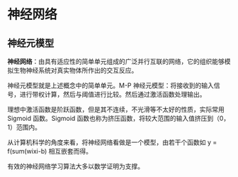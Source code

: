 # 神经网络

## 神经元模型

**神经网络**：由具有适应性的简单单元组成的广泛并行互联的网络，它的组织能够模拟生物神经系统对真实物体所作出的交互反应。

神经元模型就是上述概念中的简单单元。M-P 神经元模型：将接收到的输入信号，进行带权计算，然后与阈值进行比较。然后通过激活函数处理输出。

理想中激活函数是阶跃函数，但是其不连续，不光滑等不太好的性质，实际常用Sigmoid 函数。Sigmoid 函数也称为挤压函数，将较大范围的输入值挤压到（0，1）范围内。

从计算机科学的角度来看，将神经网络看做是一个模型，由若干个函数如 y = f(sum(wixi-b) 相互嵌套而得。

有效的神经网络学习算法大多以数学证明为支撑。


